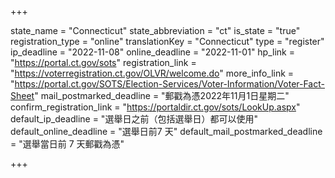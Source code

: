 +++

state_name = "Connecticut"
state_abbreviation = "ct"
is_state = "true"
registration_type = "online"
translationKey = "Connecticut"
type = "register"
ip_deadline = "2022-11-08"
online_deadline = "2022-11-01"
hp_link = "https://portal.ct.gov/sots"
registration_link = "https://voterregistration.ct.gov/OLVR/welcome.do"
more_info_link = "https://portal.ct.gov/SOTS/Election-Services/Voter-Information/Voter-Fact-Sheet"
mail_postmarked_deadline = "郵戳為憑2022年11月1日星期二"
confirm_registration_link = "https://portaldir.ct.gov/sots/LookUp.aspx"
default_ip_deadline = "選舉日之前（包括選舉日）都可以使用"
default_online_deadline = "選舉日前7 天"
default_mail_postmarked_deadline = "選舉當日前 7 天郵戳為憑"

+++
